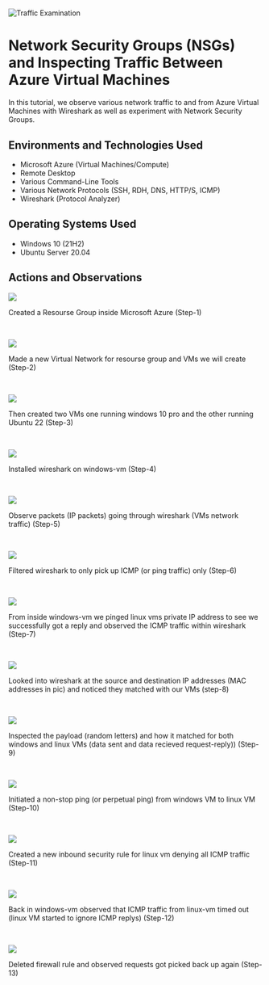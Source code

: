 # <p align="center">
<img src="https://i.imgur.com/Ua7udoS.png" alt="Traffic Examination"/>
</p>

<h1>Network Security Groups (NSGs) and Inspecting Traffic Between Azure Virtual Machines</h1>
In this tutorial, we observe various network traffic to and from Azure Virtual Machines with Wireshark as well as experiment with Network Security Groups. <br />



<h2>Environments and Technologies Used</h2>

- Microsoft Azure (Virtual Machines/Compute)
- Remote Desktop
- Various Command-Line Tools
- Various Network Protocols (SSH, RDH, DNS, HTTP/S, ICMP)
- Wireshark (Protocol Analyzer)

<h2>Operating Systems Used </h2>

- Windows 10 (21H2)
- Ubuntu Server 20.04


<h2>Actions and Observations</h2>

<p>
<img src="https://i.imgur.com/6KPh73h.png"
</p>
<p>
Created a Resourse Group inside Microsoft Azure (Step-1)
</p>
<br />

<p>
<img src="https://i.imgur.com/DKO8aDN.png"
</p>
<p>
Made a new Virtual Network for resourse group and VMs we will create (Step-2)
</p>
<br />

<p>
<img src="https://i.imgur.com/97BM2yE.png"
</p>
<p>
Then created two VMs one running windows 10 pro and the other running Ubuntu 22 (Step-3)
</p>
<br />

<p>
<img src="https://i.imgur.com/7oDY9LV.png"
</p>
<p>
Installed wireshark on windows-vm (Step-4)
</p>
<br />

<p>
<img src="https://i.imgur.com/1d1u9sw.png"
</p>
<p>
Observe packets (IP packets) going through wireshark (VMs network traffic) (Step-5)
</p>
<br />

<p>
<img src="https://i.imgur.com/F2vcViU.png"
</p>
<p>
Filtered wireshark to only pick up ICMP (or ping traffic) only (Step-6)
</p>
<br />

<p>
<img src="https://i.imgur.com/xk2VwoO.png"
</p>
<p>
From inside windows-vm we pinged linux vms private IP address to see we successfully got a reply and observed the ICMP traffic within wireshark (Step-7)
</p>
<br />

<p>
<img src="https://i.imgur.com/Vjuca8N.png"
</p>
<p>
Looked into wireshark at the source and destination IP addresses (MAC addresses in pic) and noticed they matched with our VMs (step-8)
</p>
<br />

<p>
<img src="https://i.imgur.com/GWtnnKm.png"
</p>
<p>
Inspected the payload (random letters) and how it matched for both windows and linux VMs (data sent and data recieved request-reply)) (Step-9)
</p>
<br />

<p>
<img src="https://i.imgur.com/sOnfAOU.png"
</p>
<p>
Initiated a non-stop ping (or perpetual ping) from windows VM to linux VM (Step-10)
</p>
<br />

<p>
<img src="https://i.imgur.com/8ZW3ljS.png"
</p>
<p>
Created a new inbound security rule for linux vm denying all ICMP traffic (Step-11)
</p>
<br />

<p>
<img src="https://i.imgur.com/eyFDvK5.png"
</p>
<p>
Back in windows-vm observed that ICMP traffic from linux-vm timed out (linux VM started to ignore ICMP replys) (Step-12)
</p>
<br />

<p>
<img src="https://i.imgur.com/kUhH10l.png"
</p>
<p>
Deleted firewall rule and observed requests got picked back up again (Step-13)
</p>
